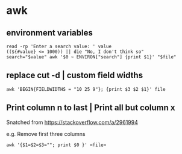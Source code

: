 # awk

## environment variables

```
read -rp 'Enter a search value: ' value
((${#value} <= 1000)) || die "No, I don't think so"
search="$value" awk '$0 ~ ENVIRON["search"] {print $1}' "$file"
```



##  replace cut -d | custom field widths

```
awk 'BEGIN{FIELDWIDTHS = "10 25 9"}; {print $3 $2 $1}' file
```

## Print column n to last | Print all but column x

Snatched from https://stackoverflow.com/a/2961994

e.g. Remove first three columns
```
awk '{$1=$2=$3=""; print $0 }' <file>
```
